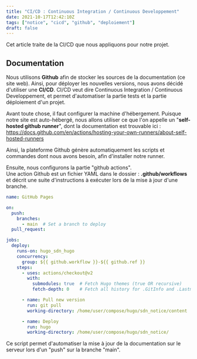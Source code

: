 ```yaml
---
title: "CI/CD : Continuous Integration / Continuous Developpement"
date: 2021-10-17T12:42:10Z
tags: ["notice", "cicd", "github", "deploiement"]
draft: false
---
```


Cet article traite de la CI/CD que nous appliquons pour notre projet.

## Documentation

Nous utilisons __Github__ afin de stocker les sources de la documentation (ce site web). Ainsi, pour déployer les nouvelles versions, nous avons décidé d'utiliser une __CI/CD__. CI/CD veut dire Continuous Integration / Continuous Developpement, et permet d'automatiser la partie tests et la partie déploiement d'un projet.

Avant toute chose, il faut configurer la machine d'hébergement. Puisque notre site est auto-hébergé, nous allons utiliser ce que l'on appelle un "__self-hosted github runner__", dont la documentation est trouvable ici : https://docs.github.com/en/actions/hosting-your-own-runners/about-self-hosted-runners 

Ainsi, la plateforme Github génère automatiquement les scripts et commandes dont nous avons besoin, afin d'installer notre runner.

Ensuite, nous configurons la partie "github actions". \
Une action Github est un fichier YAML dans le dossier : __.github/workflows__ et décrit une suite d'instructions à exécuter lors de la mise à jour d'une branche.

```yaml
name: GitHub Pages

on:
  push:
    branches:
      - main  # Set a branch to deploy
  pull_request:

jobs:
  deploy:
    runs-on: hugo_sdn_hugo
    concurrency:
      group: ${{ github.workflow }}-${{ github.ref }}
    steps:
      - uses: actions/checkout@v2
        with:
          submodules: true  # Fetch Hugo themes (true OR recursive)
          fetch-depth: 0    # Fetch all history for .GitInfo and .Lastmod

      - name: Pull new version
        run: git pull
        working-directory: /home/user/compose/hugo/sdn_notice/content

      - name: Deploy
        run: hugo
        working-directory: /home/user/compose/hugo/sdn_notice/
```

Ce script permet d'automatiser la mise à jour de la documentation sur le serveur lors d'un "push" sur la branche "main".